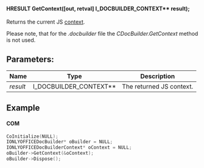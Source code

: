 #### HRESULT GetContext(\[out, retval] I\_DOCBUILDER\_CONTEXT\*\* result);

Returns the current JS [context](../../CDocBuilderContext/index.md).

Please note, that for the *.docbuilder* file the *CDocBuilder.GetContext* method is not used.

## Parameters:

| Name     | Type                       | Description              |
| -------- | -------------------------- | ------------------------ |
| *result* | I\_DOCBUILDER\_CONTEXT\*\* | The returned JS context. |

## Example

#### COM

```c++
CoInitialize(NULL);
IONLYOFFICEDocBuilder* oBuilder = NULL;
IONLYOFFICEDocBuilderContext* oContext = NULL;
oBuilder->GetContext(&oContext);
oBuilder->Dispose();
```
